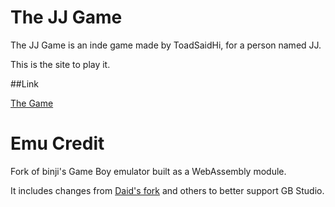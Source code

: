 

# The JJ Game
The JJ Game is an inde game made by ToadSaidHi, for a person named JJ. 

This is the site to play it.

##Link

[The Game](https://the-jj-game.github.io/game)

# Emu Credit

Fork of binji's Game Boy emulator built as a WebAssembly module.

It includes changes from [Daid's fork](https://github.com/daid/binjgb) and others to better support GB Studio.
